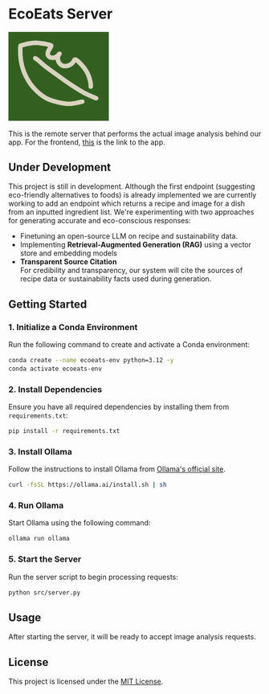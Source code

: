 # EcoEats Server

<img src="logo.png" alt="EcoEats Logo" width="200">

This is the remote server that performs the actual image analysis behind our app. For the frontend, [this](https://github.com/plasmapotatos/EcoEats-App) is the link to the app.

## Under Development

This project is still in development. Although the first endpoint (suggesting eco-friendly alternatives to foods) is already implemented we are currently working to add an endpoint which returns a recipe and image for a dish from an inputted ingredient list. We're experimenting with two approaches for generating accurate and eco-conscious responses:
  - Finetuning an open-source LLM on recipe and sustainability data.
  - Implementing **Retrieval-Augmented Generation (RAG)** using a vector store and embedding models
  - **Transparent Source Citation**  
    For credibility and transparency, our system will cite the sources of recipe data or sustainability facts used during generation.

## Getting Started

### 1. Initialize a Conda Environment  
Run the following command to create and activate a Conda environment:  

```sh
conda create --name ecoeats-env python=3.12 -y
conda activate ecoeats-env
```

### 2. Install Dependencies  
Ensure you have all required dependencies by installing them from `requirements.txt`:  

```sh
pip install -r requirements.txt
```

### 3. Install Ollama  
Follow the instructions to install Ollama from [Ollama's official site](https://ollama.ai).
```sh
curl -fsSL https://ollama.ai/install.sh | sh
```

### 4. Run Ollama  
Start Ollama using the following command:  
```sh
ollama run ollama
```

### 5. Start the Server  
Run the server script to begin processing requests:  
```sh
python src/server.py
```

## Usage
After starting the server, it will be ready to accept image analysis requests.


## License
This project is licensed under the [MIT License](LICENSE).
